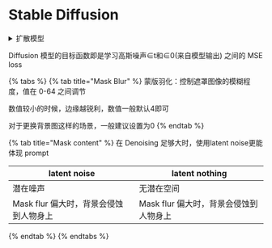 # Stable Diffusion

<details>

<summary>扩散模型</summary>

在前向阶段对图像逐步施加噪声，直至图像被破坏变成完全的高斯噪声，然后在逆向阶段学习从高斯噪声还原为原始图像的过程

&#x20;

前向阶段：在原始图像X0上逐步增加噪声，每一步得到的图像Xt只和上一步的结果Xt-1相关，直至第T步的图像Xt变为纯高斯噪声



逆向阶段：不断去除噪声的过程, 首先给定高斯噪声Xt, 通过逐步去噪, 直至最终将原图像X0给恢复出来

&#x20;

模型训练完成后, 只要给定高斯随机噪声, 就可以生成一张从未见过的图像

</details>

Diffusion 模型的目标函数即是学习高斯噪声∈t和∈0(来自模型输出) 之间的 MSE loss

{% tabs %}
{% tab title="Mask Blur" %}
蒙版羽化：控制遮罩图像的模糊程度，值在 0-64 之间调节



数值较小的时候，边缘越锐利，数值一般默认4即可

对于更换背景图这样的场景，一般建议设置为0
{% endtab %}

{% tab title="Mask content" %}
在 Denoising 足够大时，使用latent noise更能体现 prompt

| latent noise             | latent nothing           |
| ------------------------ | ------------------------ |
| 潜在噪声                     | 无潜在空间                    |
| Mask flur 偏大时，背景会侵蚀到人物身上 | Mask flur 偏大时，背景会侵蚀到人物身上 |
{% endtab %}
{% endtabs %}
